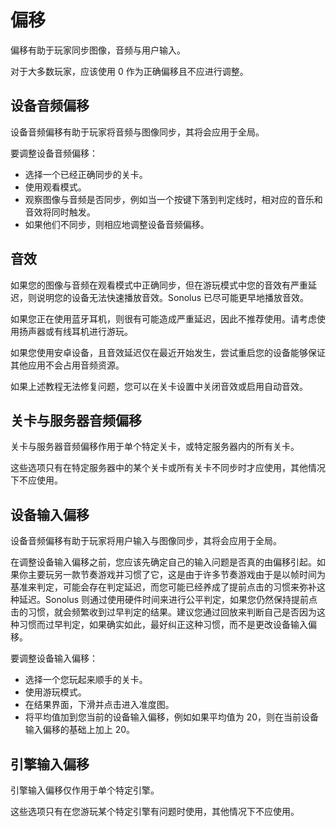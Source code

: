 # 偏移

偏移有助于玩家同步图像，音频与用户输入。

对于大多数玩家，应该使用 0 作为正确偏移且不应进行调整。

## 设备音频偏移

设备音频偏移有助于玩家将音频与图像同步，其将会应用于全局。

要调整设备音频偏移：

- 选择一个已经正确同步的关卡。
- 使用观看模式。
- 观察图像与音频是否同步，例如当一个按键下落到判定线时，相对应的音乐和音效将同时触发。
- 如果他们不同步，则相应地调整设备音频偏移。

## 音效

如果您的图像与音频在观看模式中正确同步，但在游玩模式中您的音效有严重延迟，则说明您的设备无法快速播放音效。Sonolus 已尽可能更早地播放音效。

如果您正在使用蓝牙耳机，则很有可能造成严重延迟，因此不推荐使用。请考虑使用扬声器或有线耳机进行游玩。

如果您使用安卓设备，且音效延迟仅在最近开始发生，尝试重启您的设备能够保证其他应用不会占用音频资源。

如果上述教程无法修复问题，您可以在关卡设置中关闭音效或启用自动音效。

## 关卡与服务器音频偏移

关卡与服务器音频偏移作用于单个特定关卡，或特定服务器内的所有关卡。

这些选项只有在特定服务器中的某个关卡或所有关卡不同步时才应使用，其他情况下不应使用。

## 设备输入偏移

设备音频偏移有助于玩家将用户输入与图像同步，其将会应用于全局。

在调整设备输入偏移之前，您应该先确定自己的输入问题是否真的由偏移引起。如果你主要玩另一款节奏游戏并习惯了它，这是由于许多节奏游戏由于是以帧时间为基准来判定，可能会存在判定延迟，而您可能已经养成了提前点击的习惯来弥补这种延迟。Sonolus 则通过使用硬件时间来进行公平判定，如果您仍然保持提前点击的习惯，就会频繁收到过早判定的结果。建议您通过回放来判断自己是否因为这种习惯而过早判定，如果确实如此，最好纠正这种习惯，而不是更改设备输入偏移。

要调整设备输入偏移：

- 选择一个您玩起来顺手的关卡。
- 使用游玩模式。
- 在结果界面，下滑并点击进入准度图。
- 将平均值加到您当前的设备输入偏移，例如如果平均值为 20，则在当前设备输入偏移的基础上加上 20。

## 引擎输入偏移

引擎输入偏移仅作用于单个特定引擎。

这些选项只有在您游玩某个特定引擎有问题时使用，其他情况下不应使用。
